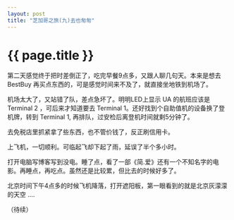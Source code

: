 ```yaml
---
layout: post
title: "芝加哥之旅(九)去也匆匆"
---
```


# {{ page.title }}

第二天感觉终于把时差倒正了，吃完早餐9点多，又跟人聊几句天。本来是想去 BestBuy 再买点东西的，可是感觉时间来不及了，就直接坐地铁到机场了。

机场太大了，又站错了队，差点急坏了。明明LED上显示 UA 的航班应该是 Terminal 2 ，可后来才知道要去 Terminal 1。还好找到个自助值机的设备换了登机牌，转到  Terminal 1, 再排队，过安检后离登机时间就剩5分钟了。

去免税店里抓紧拿了些东西，也不管价钱了，反正刷信用卡。

上飞机，一切顺利。可临起飞却下起了雨，延误了半个多小时。

打开电脑写博客写到没电。睡了点，看了一部《简.爱》还有一个不知名字的电影。再睡点，再吃点。虽然还是比较累，但比去的时候好多了。

北京时间下午4点多的时候飞机降落，打开遮阳板，第一眼看到的就是北京灰濛濛的天空 ….

（待续）
